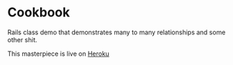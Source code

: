 Cookbook
========
Rails class demo that demonstrates many to many relationships and some other shit.

This masterpiece is live on [Heroku](http://mighty-lake-3348.herokuapp.com/)
